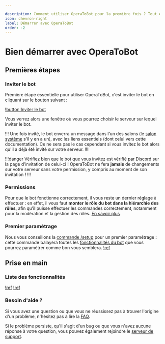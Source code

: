 ```yaml
---

description: Comment utiliser OperaToBot pour la première fois ? Tout est détaillé ici !
icon: chevron-right
label: Démarrer avec OperaToBot
order: -2
---
```


# Bien démarrer avec OperaToBot

## Premières étapes
### Inviter le bot
Première étape essentielle pour utiliser OperaToBot, c'est inviter le bot en cliquant sur le bouton suivant : 

[!button Inviter le bot](invite.md)

Vous verrez alors une fenêtre où vous pourrez choisir le serveur sur lequel inviter le bot. 

!!!
Une fois invité, le bot enverra un message dans l'un des salons (le [salon système](https://support.discord.com/hc/fr/articles/115001156852-Les-messages-d-accueil-des-nouveaux-membres) s'il y en a un), avec les liens essentiels (dont celui vers cette documentation). Ce ne sera pas le cas cependant si vous invitez le bot alors qu'il a déjà été invité sur votre serveur.
!!!

!!!danger
Vérifiez bien que le bot que vous invitez est [vérifié par Discord](https://support.discord.com/hc/fr/articles/360040720412-Bot-Verification-and-Data-Whitelisting) sur la page d'invitation de celui-ci ! OperaToBot ne fera **jamais** de changements sur votre serveur sans votre permission, y compris au moment de son invitation !
!!!

### Permissions
Pour que le bot fonctionne correctement, il vous reste un dernier réglage à effectuer : en effet, il vous faut **monter le rôle du bot dans la hiérarchie des rôles**, afin qu'il puisse effectuer les commandes correctement, notamment pour la modération et la gestion des rôles. [En savoir plus](https://support.discord.com/hc/fr/articles/214836687-Gestion-des-r%C3%B4les-101)

### Premier paramétrage
Nous vous conseillons la [commande /setup](/docs/commands.md#setup) pour un premier paramétrage : cette commande balayera toutes les [fonctionnalités du bot](/features/index.md) que vous pourrez paramétrer comme bon vous semblera.
[!ref](/docs/settings/)

## Prise en main 
### Liste des fonctionnalités 
[!ref](/features/)
[!ref](docs/commands.md)

### Besoin d'aide ?
Si vous avez une question ou que vous ne réussissez pas à trouver l'origine d'un problème, n'hésitez pas à lire la [FAQ](/faq/).

Si le problème persiste, qu'il s'agit d'un bug ou que vous n'avez aucune réponse à votre question, vous pouvez également rejoindre le [serveur de support](support.md).